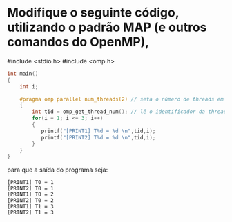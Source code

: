 # Modifique o seguinte código, utilizando o padrão MAP (e outros comandos do OpenMP),

#include <stdio.h>
#include <omp.h>

```c
int main()
{
    int i;

    #pragma omp parallel num_threads(2) // seta o número de threads em 2 
    {
        int tid = omp_get_thread_num(); // lê o identificador da thread 
        for(i = 1; i <= 3; i++) 
        {
           printf("[PRINT1] T%d = %d \n",tid,i);
           printf("[PRINT2] T%d = %d \n",tid,i);
        }
    }
}
```

para que a saída do programa seja:

```
[PRINT1] T0 = 1 
[PRINT2] T0 = 1 
[PRINT1] T0 = 2 
[PRINT2] T0 = 2 
[PRINT1] T1 = 3 
[PRINT2] T1 = 3
```